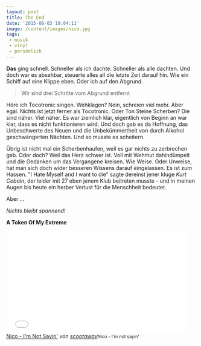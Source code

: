 ```yaml
---
layout: post
title: The End
date: '2015-08-03 19:04:11'
image: /content/images/nico.jpg
tags:
 - musik
 - vinyl
 - persönlich
---
```



**Das** ging schnell. Schneller als ich dachte. Schneller als alle dachten. Und doch war es absehbar, steuerte alles all die letzte Zeit darauf hin. Wie ein Schiff auf eine Klippe eben. Oder ich auf den Abgrund.

> Wir sind drei Schritte vom Abgrund entfernt

Höre ich Tocotronic singen. Wehklagen? Nein, schreien viel mehr. Aber egal. Nichts ist jetzt ferner als Tocotronic. Oder Ton Steine Scherben? Die sind näher. Viel näher. Es war ziemlich klar, eigentlich von Beginn an war klar, dass es nicht funktionieren wird. Und doch gab es da Hoffnung, das Unbeschwerte des Neuen und die Unbekümmertheit von durch Alkohol geschwängerten Nächten. Und so musste es scheitern.

Übrig ist nicht mal ein Scherbenhaufen, weil es gar nichts zu zerbrechen gab. Oder doch? Weil das Herz schwer ist. Voll mit Wehmut dahindümpelt und die Gedanken um das Vergangene kreisen. Wie Weise. Oder Unweise, hat man sich doch wider besseren Wissens darauf eingelassen. Es ist zum Hassen. "I Hate Myself and I want to die" sagte dereinst jener kluge *Kurt Cobain*, der leider mit 27 eben jenem Klub beitreten musste - und in meinen Augen bis heute ein herber Verlust für die Menschheit bedeutet.

Aber …

*Nichts bleibt spannend!*

**A Token Of My Extreme**

<iframe frameborder="0" width="480" height="270" src="//www.dailymotion.com/embed/video/x1droq" allowfullscreen></iframe><br /><a href="http://www.dailymotion.com/video/x1droq_nico-i-m-not-sayin_music" target="_blank">Nico - I&#039;m Not Sayin&#039;</a> <i>von <a href="http://www.dailymotion.com/scootaway" target="_blank">scootaway</a></i><small>Nico - I'm not sayin'</small>
